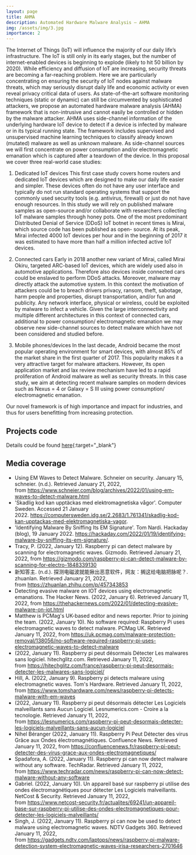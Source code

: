 ```yaml
---
layout: page
title: AHMA
description: Automated Hardware Malware Analysis – AHMA
img: /assets/img/3.jpg
importance: 2
---
```


The Internet of Things (IoT) will influence the majority of our daily life’s infrastructure. The IoT is still only in its early stages, but the number of internet-enabled devices is beginning to explode (likely to hit 50 billion by 2020). While efficiency and diffusion of IoT are increasing, security threats are becoming a far-reaching problem. Here we are particularly concentrating on ensuring the security of IoT nodes against malware threats, which may seriously disrupt daily life and economic activity or even reveal privacy critical data of users.
As state-of-the-art software monitoring techniques (static or dynamic) can still be circumvented by sophisticated attackers, we propose an automated hardware malware analysis (AHMA) framework that is non-intrusive and cannot easily be controlled or hidden by the malware attacker. AHMA uses side-channel information of the underlying hardware IoT device to detect if a device is infected by malware or in its typical running state. The framework includes supervised and unsupervised machine learning techniques to classify already known (mutated) malware as well as unknown malware.
As side-channel sources we will first concentrate on power consumption and/or electromagnetic emanation which is captured after a teardown of the device.
In this proposal we cover three real-world case studies:

1) Dedicated IoT devices
This first case study covers home routers and dedicated IoT devices which are designed to make our daily life easier and simpler. These devices often do not have any user interface and typically do not run standard operating systems that support the commonly used security tools (e.g. antivirus, firewall) or just do not have enough resources.
In this study we will rely on published malware samples as open-source and/or collaborate with researchers collecting IoT malware samples through honey pots. One of the most predominant Distributed Denial of Service (DDoS) IoT botnet in recent times is Mirai, which source code has been published as open- source. At its peak, Mirai infected 4000 IoT devices per hour and in the beginning of 2017 it was estimated to have more than half a million infected active IoT devices.

2) Connected cars
Early in 2018 another new variant of Mirai, called Mirai Okiru, targeted ARC-based IoT devices, which are widely used also in automotive applications. Therefore also devices inside connected cars could be enslaved to perform DDoS attacks.
Moreover, malware may directly attack the automotive system. In this context the motivation of attackers could be to breach drivers privacy, ransom, theft, sabotage, harm people and properties, disrupt transportation, and/or fun and publicity.
Any network interface, physical or wireless, could be exploited by malware to infect a vehicle. Given the large interconnectivity and multiple different architectures in this context of connected cars, additional to power consumption/ electromagnetic emanation we may observe new side-channel sources to detect malware which have not been considered and studied before.

3) Mobile phones/devices
In the last decade, Android became the most popular operating environment for smart devices, with almost 85% of the market share in the first quarter of 2017. This popularity makes it a very attractive target for malware attackers. However, its open application market and lax review mechanism have led to a rapid proliferation of Android malware as well as security threats.
In this case study, we aim at detecting recent malware samples on modern devices such as Nexus = 4 or Galaxy = S III using power consumption/ electromagnetic emanation.

Our novel framework is of high importance and impact for industries, and thus for users benefitting from increasing protection.


## Projects code

Details could be found [here](https://github.com/ahma-hub/analysis/wiki){:target="_blank"}

## Media coverage

-   Using EM Waves to Detect Malware. Schneier on security. January 15, schneier. (n.d.). Retrieved January 21, 2022, from <https://www.schneier.com/blog/archives/2022/01/using-em-waves-to-detect-malware.html>
-   'Skadlig kod kan upptäckas med elektromagnetiska vågor'. Computer Sweden. Accessed 21 January 2022. <https://computersweden.idg.se/2.2683/1.761341/skadlig-kod-kan-upptackas-med-elektromagnetiska-vagor>.
-   'Identifying Malware By Sniffing Its EM Signature'. Tom Nardi. Hackaday (blog), 19 January 2022. <https://hackaday.com/2022/01/19/identifying-malware-by-sniffing-its-em-signature/>.
-   Tracy, P. (2022, January 12). Raspberry pi can detect malware by scanning for electromagnetic waves. Gizmodo. Retrieved January 21, 2022, from <https://gizmodo.com/raspberry-pi-can-detect-malware-by-scanning-for-electro-1848339130>
-   新知答主. (n.d.). 探测电磁波就能揪出恶意软件，网友：搁这给电脑把脉呢？. zhuanlan. Retrieved January 21, 2022, from <https://zhuanlan.zhihu.com/p/457343853>
-   Detecting evasive malware on IOT devices using electromagnetic emanations. The Hacker News. (2022, January 6). Retrieved January 11, 2022, from <https://thehackernews.com/2022/01/detecting-evasive-malware-on-iot.html>
-   Matthew is PCMag's UK-based editor and news reporter. Prior to joining the team. (2022, January 10). No software required: Raspberry Pi uses electromagnetic waves to detect malware. PCMag UK. Retrieved January 11, 2022, from <https://uk.pcmag.com/malware-protection-removal/138056/no-software-required-raspberry-pi-uses-electromagnetic-waves-to-detect-malware>
-   (2022, January 11). Raspberry pi peut désormais Détecter Les malwares sans logiciel. hitechglitz.com. Retrieved January 11, 2022, from <https://hitechglitz.com/france/raspberry-pi-peut-desormais-detecter-les-malwares-sans-logiciel/>
-   Hill, A. (2022, January 9). Raspberry pi detects malware using electromagnetic waves. Tom's Hardware. Retrieved January 11, 2022, from <https://www.tomshardware.com/news/raspberry-pi-detects-malware-with-em-waves>
-   (2022, January 11). Raspberry pi peut désormais détecter Les Logiciels malveillants sans Aucun Logiciel. Lesnumerics.com - Croire a la tecnologie. Retrieved January 11, 2022, from <https://lesnumerics.com/raspberry-pi-peut-desormais-detecter-les-logiciels-malveillants-sans-aucun-logiciel>
-   Nihel Béranger (2022, January 11). Raspberry Pi Peut Détecter des virus Grâce aux Ondes électromagnétiques. Confluence News. Retrieved January 11, 2022, from <https://confluencenews.fr/raspberry-pi-peut-detecter-des-virus-grace-aux-ondes-electromagnetiques/>
-   Spadafora, A. (2022, January 11). Raspberry pi can now detect malware without any software. TechRadar. Retrieved January 11, 2022, from <https://www.techradar.com/news/raspberry-pi-can-now-detect-malware-without-any-software>
-   Gabriel. (2022, January 10). Un appareil basé sur raspberry pi utilise des ondes électromagnétiques pour détecter Les Logiciels malveillants. NetCost & Security. Retrieved January 11, 2022, from <https://www.netcost-security.fr/actualites/69241/un-appareil-base-sur-raspberry-pi-utilise-des-ondes-electromagnetiques-pour-detecter-les-logiciels-malveillants/>
-   Singh, J. (2022, January 11). Raspberry pi can now be used to detect malware using electromagnetic waves. NDTV Gadgets 360. Retrieved January 11, 2022, from <https://gadgets.ndtv.com/laptops/news/raspberry-pi-malware-detection-system-electromagnetic-waves-irisa-researchers-2701646>